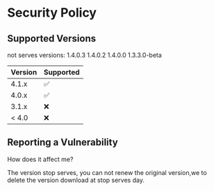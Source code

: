 # Security Policy

## Supported Versions

not serves versions:
1.4.0.3
1.4.0.2
1.4.0.0
1.3.3.0-beta

| Version | Supported          |
| ------- | ------------------ |
| 4.1.x   | :white_check_mark: |
| 4.0.x   | :white_check_mark: |
| 3.1.x   | :x:                |
| < 4.0   | :x:                |

## Reporting a Vulnerability

How does it affect me?

The version stop serves, you can not renew the original version,we to delete the version download at stop serves day.
